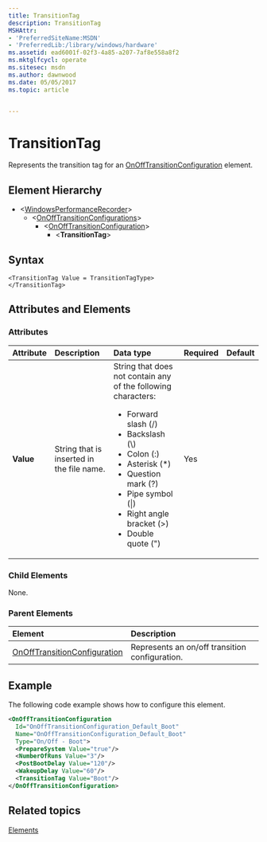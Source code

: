 ```yaml
---
title: TransitionTag
description: TransitionTag
MSHAttr:
- 'PreferredSiteName:MSDN'
- 'PreferredLib:/library/windows/hardware'
ms.assetid: ead6001f-02f3-4a85-a207-7af8e558a8f2
ms.mktglfcycl: operate
ms.sitesec: msdn
ms.author: dawnwood
ms.date: 05/05/2017
ms.topic: article


---
```



# TransitionTag

Represents the transition tag for an [OnOffTransitionConfiguration](onofftransitionconfiguration.md) element.


## Element Hierarchy

* \<[WindowsPerformanceRecorder](windowsperformancerecorder.md)\>
  * \<[OnOffTransitionConfigurations](onofftransitionconfigurations.md)\>
    * \<[OnOffTransitionConfiguration](onofftransitionconfiguration.md)\>
      * \<**TransitionTag**\>


## Syntax

```
<TransitionTag Value = TransitionTagType>
</TransitionTag>
```


## Attributes and Elements


### Attributes

| Attribute | Description                               | Data type                                                                                                                                                                                                                                                                                           | Required | Default |
| :-------- | :---------------------------------------- | :-------------------------------------------------------------------------------------------------------------------------------------------------------------------------------------------------------------------------------------------------------------------------------------------------- | :------- | :------ |
| **Value** | String that is inserted in the file name. | String that does not contain any of the following characters: <ul> <li>Forward slash (/)</li> <li>Backslash (&#92;)</li> <li>Colon (:)</li> <li>Asterisk (*)</li> <li>Question mark (?)</li> <li>Pipe symbol (&#124;)</li> <li>Right angle bracket (&gt;)</li> <li>Double quote (&quot;)</li> </ul> | Yes      |         |


### Child Elements

None.


### Parent Elements

| Element                                                         | Description                                    |
| :-------------------------------------------------------------- | :--------------------------------------------- |
| [OnOffTransitionConfiguration](onofftransitionconfiguration.md) | Represents an on/off transition configuration. |


## Example

The following code example shows how to configure this element.

```xml
<OnOffTransitionConfiguration
  Id="OnOffTransitionConfiguration_Default_Boot"
  Name="OnOffTransitionConfiguration_Default_Boot"
  Type="On/Off - Boot">
  <PrepareSystem Value="true"/>
  <NumberOfRuns Value="3"/>
  <PostBootDelay Value="120"/>
  <WakeupDelay Value="60"/>
  <TransitionTag Value="Boot"/>
</OnOffTransitionConfiguration>
```


## Related topics

[Elements](elements.md)

